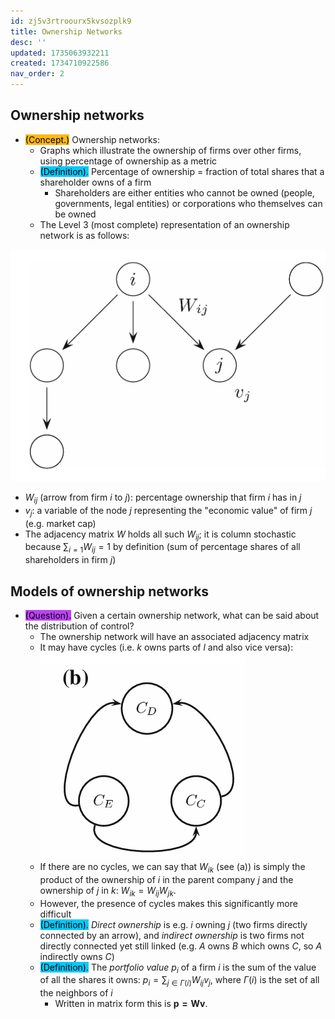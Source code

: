 ```yaml
---
id: zj5v3rtroourx5kvsozplk9
title: Ownership Networks
desc: ''
updated: 1735063932211
created: 1734710922586
nav_order: 2
---
```

## Ownership networks
- <span style="background-color: #ffb812; color: black;">(Concept.)</span> Ownership networks:
    - Graphs which illustrate the ownership of firms over other firms, using percentage of ownership as a metric
    - <span style="background-color: #03cafc; color: black;">(Definition).</span> Percentage of ownership = fraction of total shares that a shareholder owns of a firm
        - Shareholders are either entities who cannot be owned (people, governments, legal entities) or corporations who themselves can be owned
    - The Level 3 (most complete) representation of an ownership network is as follows:


![alt text](image.png)

- $W_{ij}$ (arrow from firm $i$ to $j$): percentage ownership that firm $i$ has in $j$
- $v_j$: a variable of the node $j$ representing the "economic value" of firm $j$ (e.g. market cap)
- The adjacency matrix $W$ holds all such $W_{ij}$; it is column stochastic because $\sum_{i=1} W_{ij}=1$ by definition (sum of percentage shares of all shareholders in firm $j$)

## Models of ownership networks
- <span style="background-color: #bc42f5; color: black;">(Question).</span> Given a certain ownership network, what can be said about the distribution of control?
    - The ownership network will have an associated adjacency matrix
    - It may have cycles (i.e. $k$ owns parts of $l$ and also vice versa):
    ![alt text](image-2.png)
    - If there are no cycles, we can say that $W_{ik}$ (see (a)) is simply the product of the ownership of $i$ in the parent company $j$ and the ownership of $j$ in $k$: $W_{ik}=W_{ij} W_{jk}$.
    - However, the presence of cycles makes this significantly more difficult
    - <span style="background-color: #03cafc; color: black;">(Definition).</span> *Direct ownership* is e.g. $i$ owning $j$ (two firms directly connected by an arrow), and *indirect ownership* is two firms not directly connected yet still linked (e.g. $A$ owns $B$ which owns $C$, so $A$ indirectly owns $C$)
    - <span style="background-color: #03cafc; color: black;">(Definition).</span> The *portfolio value* $p_i$ of a firm $i$ is the sum of the value of all the shares it owns: $p_i=\sum_{j\in\Gamma(i)} W_{ij}v_j$, where $\Gamma(i)$ is the set of all the neighbors of $i$
        - Written in matrix form this is $\mathbf{p=Wv}$.